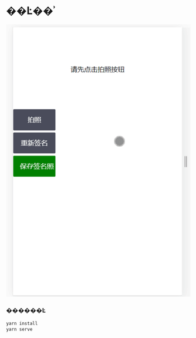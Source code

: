 # ��Ŀ��ʾ

![��Ŀ��ʾ](https://raw.githubusercontent.com/Aliceco/vue-signature/master/public/demo/XYgXlefsGa.gif)



### ������Ŀ
```
yarn install
yarn serve
```

